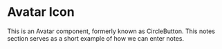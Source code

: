 # Avatar Icon

This is an Avatar component, formerly known as CircleButton. This notes section serves as a short example of how we can enter notes.
